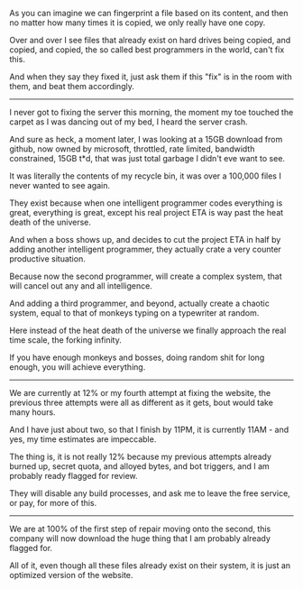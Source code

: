 As you can imagine we can fingerprint a file based on its content,
and then no matter how many times it is copied, we only really have one copy.

Over and over I see files that already exist on hard drives being copied, and copied, and copied,
the so called best programmers in the world, can't fix this.

And when they say they fixed it,
just ask them if this "fix" is in the room with them, and beat them accordingly.

---

I never got to fixing the server this morning,
the moment my toe touched the carpet as I was dancing out of my bed, I heard the server crash.

And sure as heck, a moment later, I was looking at a 15GB download from github, now owned by microsoft,
throttled, rate limited, bandwidth constrained, 15GB t*d, that was just total garbage I didn't eve want to see.

It was literally the contents of my recycle bin,
it was over a 100,000 files I never wanted to see again.

They exist because when one intelligent programmer codes everything is great,
everything is great, except his real project ETA is way past the heat death of the universe.

And when a boss shows up, and decides to cut the project ETA in half by adding another intelligent programmer,
they actually crate a very counter productive situation.

Because now the second programmer, will create a complex system,
that will cancel out any and all intelligence.

And adding a third programmer, and beyond,
actually create a chaotic system, equal to that of monkeys typing on a typewriter at random.

Here instead of the heat death of the universe we finally approach the real time scale,
the forking infinity.

If you have enough monkeys and bosses, doing random shit for long enough,
you will achieve everything.

---

We are currently at 12% or my fourth attempt at fixing the website,
the previous three attempts were all as different as it gets, bout would take many hours.

And I have just about two, so that I finish by 11PM,
it is currently 11AM - and yes, my time estimates are impeccable.

The thing is, it is not really 12% because my previous attempts already burned up,
secret quota, and alloyed bytes, and bot triggers, and I am probably ready flagged for review.

They will disable any build processes,
and ask me to leave the free service, or pay, for more of this.

---

We are at 100% of the first step of repair moving onto the second,
this company will now download the huge thing that I am probably already flagged for.

All of it, even though all these files already exist on their system,
it is just an optimized version of the website.
